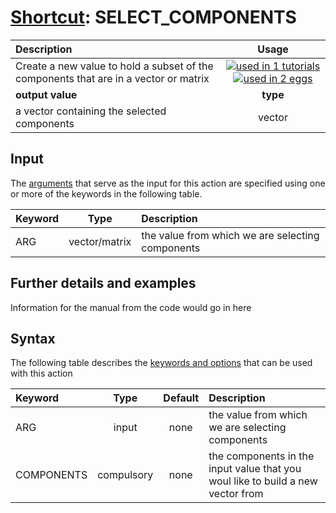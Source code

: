 # [Shortcut](shortcuts.md): SELECT_COMPONENTS

| Description    | Usage |
|:--------|:--------:|
| Create a new value to hold a subset of the components that are in a vector or matrix | [![used in 1 tutorials](https://img.shields.io/badge/tutorials-1-green.svg)](https://www.plumed-tutorials.org/browse.html?search=SELECT_COMPONENTS)[![used in 2 eggs](https://img.shields.io/badge/nest-2-green.svg)](https://www.plumed-nest.org/browse.html?search=SELECT_COMPONENTS)|
 | **output value** | **type** |
| a vector containing the selected components | vector |

## Input

The [arguments](specifying_arguments.html) that serve as the input for this action are specified using one or more of the keywords in the following table.

| Keyword |  Type | Description |
|:--------|:------:|:-----------|
| ARG | vector/matrix | the value from which we are selecting components |


## Further details and examples 
Information for the manual from the code would go in here 
## Syntax 
The following table describes the [keywords and options](parsing.md) that can be used with this action 

| Keyword | Type | Default | Description |
|:-------|:----:|:-------:|:-----------|
| ARG | input | none | the value from which we are selecting components |
| COMPONENTS | compulsory | none | the components in the input value that you woul like to build a new vector from |

